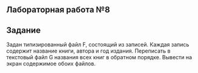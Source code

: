 ## Лабораторная работа №8

## Задание

Задан типизированный файл F, состоящий из записей. Каждая запись содержит название книги, автора и год издания. Переписать в текстовый файл G названия всех книг в обратном порядке. Вывести на экран содержимое обоих файлов.